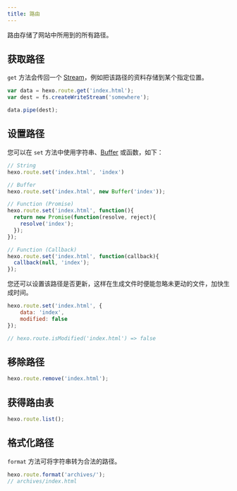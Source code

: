 ```yaml
---
title: 路由
---
```

路由存储了网站中所用到的所有路径。

## 获取路径

`get` 方法会传回一个 [Stream]，例如把该路径的资料存储到某个指定位置。

``` js
var data = hexo.route.get('index.html');
var dest = fs.createWriteStream('somewhere');

data.pipe(dest);
```

## 设置路径

您可以在 `set` 方法中使用字符串、[Buffer] 或函数，如下：

``` js
// String
hexo.route.set('index.html', 'index')

// Buffer
hexo.route.set('index.html', new Buffer('index'));

// Function (Promise)
hexo.route.set('index.html', function(){
  return new Promise(function(resolve, reject){
    resolve('index');
  });
});

// Function (Callback)
hexo.route.set('index.html', function(callback){
  callback(null, 'index');
});
```

您还可以设置该路径是否更新，这样在生成文件时便能忽略未更动的文件，加快生成时间。

``` js
hexo.route.set('index.html', {
    data: 'index',
    modified: false
});

// hexo.route.isModified('index.html') => false
```

## 移除路径

``` js
hexo.route.remove('index.html');
```

## 获得路由表

``` js
hexo.route.list();
```

## 格式化路径

`format` 方法可将字符串转为合法的路径。

``` js
hexo.route.format('archives/');
// archives/index.html
```

[Stream]: http://nodejs.org/api/stream.html
[Buffer]: http://nodejs.org/api/buffer.html